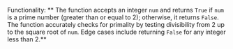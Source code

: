 Functionality: ** The function accepts an integer `num` and returns `True` if `num` is a prime number (greater than or equal to 2); otherwise, it returns `False`. The function accurately checks for primality by testing divisibility from 2 up to the square root of `num`. Edge cases include returning `False` for any integer less than 2.**